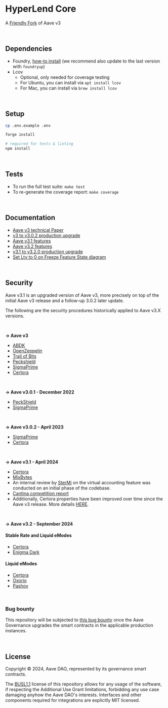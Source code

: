 # HyperLend Core

A [Friendly Fork](https://governance.aave.com/t/arfc-recognize-hyperlend-as-a-friendly-fork/) of Aave v3

<br>

## Dependencies

- Foundry, [how-to install](https://book.getfoundry.sh/getting-started/installation) (we recommend also update to the last version with `foundryup`)
- Lcov
  - Optional, only needed for coverage testing
  - For Ubuntu, you can install via `apt install lcov`
  - For Mac, you can install via `brew install lcov`

<br>

## Setup

```sh
cp .env.example .env

forge install

# required for tests & linting
npm install
```

<br>

## Tests

- To run the full test suite: `make test`
- To re-generate the coverage report: `make coverage`

<br>

## Documentation

- [Aave v3 technical Paper](./docs/Aave_V3_Technical_Paper.pdf)
- [v3 to v3.0.2 production upgrade](https://github.com/bgd-labs/proposal-3.0.2-upgrade/blob/main/README.md)
- [Aave v3.1 features](./docs/Aave-v3.1-features.md)
- [Aave v3.2 features](./docs/3.2/Aave-v3.2-features.md)
- [v3.1 to v3.2.0 production upgrade](https://github.com/bgd-labs/protocol-3.2.0-upgrade/blob/main/README.md)
- [Set Ltv to 0 on Freeze Feature State diagram](./docs/freeze-ltv0-states.png)

<br>

## Security

Aave v3.1 is an upgraded version of Aave v3, more precisely on top of the initial Aave v3 release and a follow-up 3.0.2 later update.

The following are the security procedures historically applied to Aave v3.X versions.

<br>

**-> Aave v3**

- [ABDK](./audits/27-01-2022_ABDK_AaveV3.pdf)
- [OpenZeppelin](./audits/01-11-2021_OpenZeppelin_AaveV3.pdf)
- [Trail of Bits](./audits/07-01-2022_TrailOfBits_AaveV3.pdf)
- [Peckshield](./audits/14-01-2022_PeckShield_AaveV3.pdf)
- [SigmaPrime](./audits/27-01-2022_SigmaPrime_AaveV3.pdf)
- [Certora](./certora/Aave_V3_Formal_Verification_Report_Jan2022.pdf)

<br>

**-> Aave v3.0.1 - December 2022**

- [PeckShield](./audits/09-12-2022_PeckShield_AaveV3-0-1.pdf)
- [SigmaPrime](./audits/23-12-2022_SigmaPrime_AaveV3-0-1.pdf)

<br>

**-> Aave v3.0.2 - April 2023**

- [SigmaPrime](./audits/19-04-2023_SigmaPrime_AaveV3-0-2.pdf)
- [Certora](./audits/03-2023_2023_Certora_AaveV3-0-2.pdf)

<br>

**-> Aave v3.1 - April 2024**

- [Certora](./audits/30-04-2024_Certora_AaveV3.1.pdf)
- [MixBytes](./audits/02-05-2024_MixBytes_AaveV3.1.pdf)
- An internal review by [SterMi](https://twitter.com/stermi) on the virtual accounting feature was conducted on an initial phase of the codebase.
- [Cantina competition report](./audits/02-06-2024-Cantina-contest-AaveV3.1.pdf)
- Additionally, Certora properties have been improved over time since the Aave v3 release. More details [HERE](./certora/basic/README.md).

<br>

**-> Aave v3.2 - September 2024**

#### Stable Rate and Liquid eModes

- [Certora](./audits/2024-09-10_Certora_Aave-v3.2_Stable_Rate_Removal.pdf)
- [Enigma Dark](./audits/2024-09-30_Enigma_Aave-v3.2.pdf)

#### Liquid eModes

- [Certora](./audits/2024-09-19_Certora_Aave-v3.2_Liquid_eModes.pdf)
- [Oxorio](./audits/2024-09-12_Oxorio_Aav3-v3.2.pdf)
- [Pashov](./audits/2024-09-15_Pashov_Aave-v3.2.pdf)

<br>

### Bug bounty

This repository will be subjected to [this bug bounty](https://immunefi.com/bounty/aave/) once the Aave Governance upgrades the smart contracts in the applicable production instances.

<br>

## License

Copyright © 2024, Aave DAO, represented by its governance smart contracts.

The [BUSL1.1](./LICENSE) license of this repository allows for any usage of the software, if respecting the Additional Use Grant limitations, forbidding any use case damaging anyhow the Aave DAO's interests.
Interfaces and other components required for integrations are explicitly MIT licensed.
